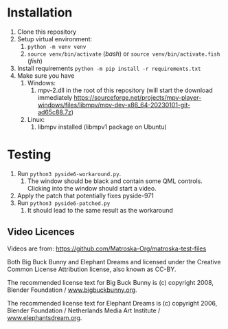 # Installation

1. Clone this repository
1. Setup virtual environment:
    1. `python -m venv venv`
    1. `source venv/bin/activate` (*bash*) or `source venv/bin/activate.fish` (*fish*)
1. Install requirements `python -m pip install -r requirements.txt`
1. Make sure you have
   1. Windows: 
      1. mpv-2.dll in the root of this repository (will start the download immediately https://sourceforge.net/projects/mpv-player-windows/files/libmpv/mpv-dev-x86_64-20230101-git-ad65c88.7z)
   2. Linux: 
      1. libmpv installed (libmpv1 package on Ubuntu)

# Testing

1. Run `python3 pyside6-workaround.py`. 
   1. The window should be black and contain some QML controls. 
      Clicking into the window should start a video.
1. Apply the patch that potentially fixes pyside-971
1. Run `python3 pyside6-patched.py`
   1. It should lead to the same result as the workaround

## Video Licences

Videos are from: https://github.com/Matroska-Org/matroska-test-files

Both Big Buck Bunny and Elephant Dreams and licensed under the Creative Common License Attribution license, also known
as CC-BY.

The recommended license text for Big Buck Bunny is (c) copyright 2008, Blender Foundation / www.bigbuckbunny.org.

The recommended license text for Elephant Dreams is (c) copyright 2006, Blender Foundation / Netherlands Media Art
Institute / www.elephantsdream.org.
